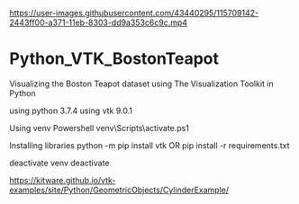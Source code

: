
https://user-images.githubusercontent.com/43440295/115709142-2443ff00-a371-11eb-8303-dd9a353c6c9c.mp4

# Python_VTK_BostonTeapot
Visualizing the Boston Teapot dataset using The Visualization Toolkit in Python

using python 3.7.4
using vtk 9.0.1

Using venv
Powershell
venv\Scripts\activate.ps1

Installing libraries
python -m pip install vtk OR pip install -r requirements.txt

deactivate venv
deactivate


https://kitware.github.io/vtk-examples/site/Python/GeometricObjects/CylinderExample/
